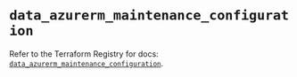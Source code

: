 # `data_azurerm_maintenance_configuration`

Refer to the Terraform Registry for docs: [`data_azurerm_maintenance_configuration`](https://registry.terraform.io/providers/hashicorp/azurerm/4.25.0/docs/data-sources/maintenance_configuration).
